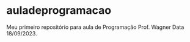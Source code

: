 # auladeprogramacao
Meu primeiro repositório para aula de Programação Prof. Wagner
Data 18/09/2023.
